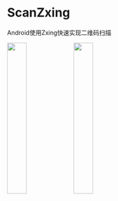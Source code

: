 # ScanZxing
Android使用Zxing快速实现二维码扫描

<img src="https://github.com/yangxch/FoodOrdering/raw/master/screenshot/qrcode_scan.jpg" width="30%" height="30%"> <img src="https://img-blog.csdn.net/20180802115744361?watermark/2/text/aHR0cHM6Ly9ibG9nLmNzZG4ubmV0L3hjaF95YW5n/font/5a6L5L2T/fontsize/400/fill/I0JBQkFCMA==/dissolve/70" width="30%" height="30%">
